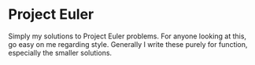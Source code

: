 # Project Euler

Simply my solutions to Project Euler problems. For anyone looking at this, go easy on me regarding style. Generally I write these purely for function, especially the smaller solutions.
